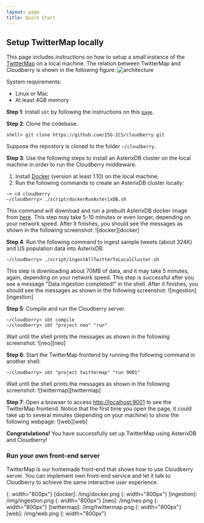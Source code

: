 ```yaml
---
layout: page
title: Quick Start
---
```


## Setup TwitterMap locally

This page includes instructions on how to setup a small instance of the
[TwitterMap](http://cloudberry.ics.uci.edu/demos/twittermap/) on a local machine. 
The relation between TwitterMap and Cloudberry is shown in the following figure:
![architecture][architecture]

System requirements:

 - Linux or Mac
 - At least 4GB memory

**Step 1**: Install `sbt` by following the instructions on this [`page`](http://www.scala-sbt.org/release/docs/Setup.html).

**Step 2**: Clone the codebase.

```
shell> git clone https://github.com/ISG-ICS/cloudberry.git
```

Suppose the repostory is cloned to the folder `~/cloudberry`.

**Step 3**: Use the following steps to install an AsterixDB cluster on the local machine in order to run the Cloudberry middleware.  

   1. Install [Docker](https://www.docker.com/products/docker) (version at least 1.10) on the local machine;
   2. Run the following commands to create an AsterixDB cluster locally:

```
~> cd cloudberry
~/cloudberry> ./script/dockerRunAsterixDB.sh
```
This command will download and run a prebuilt AsterixDB docker image from [here](https://hub.docker.com/r/jianfeng/asterixdb/). This step may take 5-10 minutes or even longer, depending on your network speed.
After it finishes, you should see the messages as shown in the following screenshot:
![docker][docker]

**Step 4**: Run the following command to ingest sample tweets (about 324K) and US population data into AsterixDB.


```
~/cloudberry> ./script/ingestAllTwitterToLocalCluster.sh
```

This step is downloading about 70MB of data, and it may take 5 minutes, again, depending on your network speed.  This step is successful after you see a message "Data ingestion completed!" in the shell.
After it finishes, you should see the messages as shown in the following screenshot:
![ingestion][ingestion]

**Step 5**: Compile and run the Cloudberry server.

```
~/cloudberry> sbt compile
~/cloudberry> sbt "project neo" "run"
```

Wait until the shell prints the messages as shown in the following screenshot:
![neo][neo]

**Step 6**: Start the TwitterMap frontend by running the following command in another shell:

```
~/cloudberry> sbt "project twittermap" "run 9001"
```

Wait until the shell prints the messages as shown in the following screenshot:
![twittermap][twittermap]


**Step 7**: Open a browser to access [http://localhost:9001](http://localhost:9001) to see the TwitterMap frontend.  Notice that the first time you open the page, it could take up to several minutes (depending on your machine) to show the following webpage:
![web][web]


**Congratulations!** You have successfully set up TwitterMap using AsterixDB and Cloudberry!



### Run your own front-end server

TwitterMap is our homemade front-end that shows how to use Cloudberry server. You can implement own front-end service
and let it talk to Cloudberry to achieve the same interactive user experience.

[architecture]: /img/quick-start-architecture.png
{: width="800px"}
[docker]: /img/docker.png
{: width="800px"}
[ingestion]: /img/ingestion.png
{: width="800px"}
[neo]: /img/neo.png
{: width="800px"}
[twittermap]: /img/twittermap.png
{: width="800px"}
[web]: /img/web.png
{: width="800px"}
